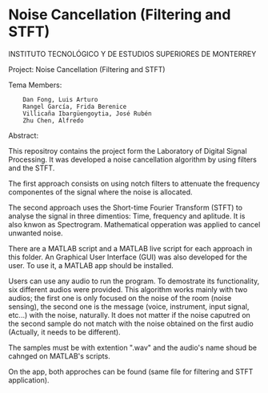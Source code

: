 # Noise Cancellation (Filtering and STFT)
INSTITUTO TECNOLÓGICO Y DE ESTUDIOS SUPERIORES DE MONTERREY

Project:	Noise Cancellation (Filtering and STFT)

Tema Members:

		Dan Fong, Luis Arturo
		Rangel García, Frida Berenice                                      
		Villicaña Ibargüengoytia, José Rubén
		Zhu Chen, Alfredo 

Abstract:

This repositroy contains the project form the Laboratory of Digital Signal Processing. It was developed a noise cancellation algorithm by using filters and the STFT. 

The first approach consists on using notch filters to attenuate the frequency componentes of the signal where the noise is allocated. 

The second approach uses the Short-time Fourier Transform (STFT) to analyse the signal in three dimentios: Time, frequency and aplitude. It is also knwon as Spectrogram. Mathematical opperation was applied to cancel unwanted noise.

There are a MATLAB script and a MATLAB live script for each approach in this folder. An Graphical User Interface (GUI) was also developed for the user. To use it, a MATLAB app should be installed.  

Users can use any audio to run the program. To demostrate its functionality, six different audios were provided. This algorithm works mainly with two audios; the first one is only focused on the noise of the room (noise sensing), the second one is the message (voice, instrument, input signal, etc...) with the noise, naturally. It does not matter if the noise caputred on the second sample do not match with the noise obtained on the first audio (Actually, it needs to be different).

The samples must be with extention ".wav" and the audio's name shoud be cahnged on MATLAB's scripts. 

On the app, both approches can be found (same file for filtering and STFT application). 
